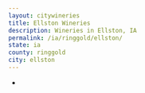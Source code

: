 ```yaml
---
layout: citywineries
title: Ellston Wineries
description: Wineries in Ellston, IA
permalink: /ia/ringgold/ellston/
state: ia
county: ringgold
city: ellston
---
```

-
